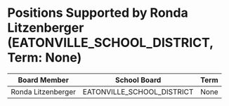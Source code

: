 # Positions Supported by Ronda Litzenberger (EATONVILLE_SCHOOL_DISTRICT, Term: None)

| Board Member | School Board | Term |
|--------------|--------------|------|
| Ronda Litzenberger | EATONVILLE_SCHOOL_DISTRICT | None |


